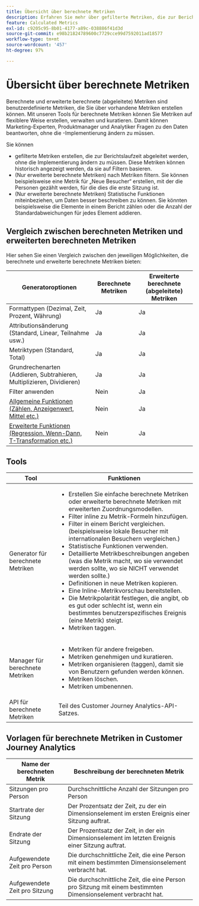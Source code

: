 ```yaml
---
title: Übersicht über berechnete Metriken
description: Erfahren Sie mehr über gefilterte Metriken, die zur Berichtslaufzeit abgeleitet werden.
feature: Calculated Metrics
exl-id: c9205c95-8b01-4177-a89c-038886f41d3d
source-git-commit: e98b21824789600c7729cce99d7592011ad18577
workflow-type: tm+mt
source-wordcount: '457'
ht-degree: 97%

---
```


# Übersicht über berechnete Metriken

Berechnete und erweiterte berechnete (abgeleitete) Metriken sind benutzerdefinierte Metriken, die Sie über vorhandene Metriken erstellen können. Mit unseren Tools für berechnete Metriken können Sie Metriken auf flexiblere Weise erstellen, verwalten und kuratieren. Damit können Marketing-Experten, Produktmanager und Analytiker Fragen zu den Daten beantworten, ohne die -Implementierung ändern zu müssen.

Sie können

* gefilterte Metriken erstellen, die zur Berichtslaufzeit abgeleitet werden, ohne die Implementierung ändern zu müssen. Diese Metriken können historisch angezeigt werden, da sie auf Filtern basieren.
* (Nur erweiterte berechnete Metriken) nach Metriken filtern. Sie können beispielsweise eine Metrik für „Neue Besucher“ erstellen, mit der die Personen gezählt werden, für die dies die erste Sitzung ist.
* (Nur erweiterte berechnete Metriken) Statistische Funktionen miteinbeziehen, um Daten besser beschreiben zu können. Sie könnten beispielsweise die Elemente in einem Bericht zählen oder die Anzahl der Standardabweichungen für jedes Element addieren.

## Vergleich zwischen berechneten Metriken und erweiterten berechneten Metriken

Hier sehen Sie einen Vergleich zwischen den jeweiligen Möglichkeiten, die berechnete und erweiterte berechnete Metriken bieten:

| Generatoroptionen | Berechnete Metriken | Erweiterte berechnete (abgeleitete) Metriken |
|---|---|---|
| Formattypen (Dezimal, Zeit, Prozent, Währung) | Ja | Ja |
| Attributionsänderung (Standard, Linear, Teilnahme usw.) | Ja | Ja |
| Metriktypen (Standard, Total) | Ja | Ja |
| Grundrechenarten (Addieren, Subtrahieren, Multiplizieren, Dividieren) | Ja | Ja |
| Filter anwenden | Nein | Ja |
| [Allgemeine Funktionen (Zählen, Anzeigenwert, Mittel etc.)](/help/components/calc-metrics/cm-functions.md) | Nein | Ja |
| [Erweiterte Funktionen (Regression, Wenn-Dann, T-Transformation etc.)](/help/components/calc-metrics/cm-adv-functions.md) | Nein | Ja |

## Tools

| Tool | Funktionen |
|--- |--- |
| Generator für berechnete Metriken | <ul><li>Erstellen Sie einfache berechnete Metriken oder erweiterte berechnete Metriken mit erweiterten Zuordnungsmodellen.</li><li>Filter inline zu Metrik-Formeln hinzufügen.</li><li>Filter in einem Bericht vergleichen. (beispielsweise lokale Besucher mit internationalen Besuchern vergleichen.)</li><li>Statistische Funktionen verwenden.</li><li> Detaillierte Metrikbeschreibungen angeben (was die Metrik macht, wo sie verwendet werden sollte, wo sie NICHT verwendet werden sollte.)</li><li>Definitionen in neue Metriken kopieren.</li><li>Eine Inline-Metrikvorschau bereitstellen.</li><li>Die Metrikpolarität festlegen, die angibt, ob es gut oder schlecht ist, wenn ein bestimmtes benutzerspezifisches Ereignis (eine Metrik) steigt.</li><li>Metriken taggen.</li></ul> |
| Manager für berechnete Metriken | <ul><li>Metriken für andere freigeben.</li><li>Metriken genehmigen und kuratieren.</li><li>Metriken organisieren (taggen), damit sie von Benutzern gefunden werden können.</li><li>Metriken löschen.</li><li>Metriken umbenennen.</li></ul> |
| API für berechnete Metriken | Teil des Customer Journey Analytics-API-Satzes. |

## Vorlagen für berechnete Metriken in Customer Journey Analytics

| Name der berechneten Metrik | Beschreibung der berechneten Metrik |
| --- | --- |
| Sitzungen pro Person | Durchschnittliche Anzahl der Sitzungen pro Person |
| Startrate der Sitzung | Der Prozentsatz der Zeit, zu der ein Dimensionselement im ersten Ereignis einer Sitzung auftrat. |
| Endrate der Sitzung | Der Prozentsatz der Zeit, in der ein Dimensionselement im letzten Ereignis einer Sitzung auftrat. |
| Aufgewendete Zeit pro Person | Die durchschnittliche Zeit, die eine Person mit einem bestimmten Dimensionselement verbracht hat. |
| Aufgewendete Zeit pro Sitzung | Die durchschnittliche Zeit, die eine Person pro Sitzung mit einem bestimmten Dimensionselement verbracht hat. |
